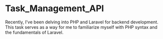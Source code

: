 # Task_Management_API

Recently, I've been delving into PHP and Laravel for backend development. This task serves as a way for me to familiarize myself with PHP syntax and the fundamentals of Laravel.
